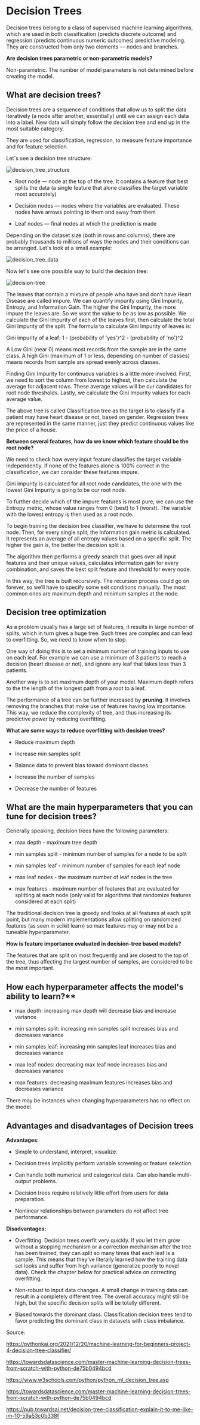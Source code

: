 # Decision Trees

Decision trees belong to a class of supervised machine learning algorithms, which are used in both classification (predicts discrete outcome) and regression (predicts continuous numeric outcomes) predictive modeling. They are constructed from only two elements — nodes and branches.

**Are decision trees parametric or non-parametric models?**

Non-parametric. The number of model parameters is not determined before creating the model.

## What are decision trees?

Decision trees are a sequence of conditions that allow us to split the data iteratively (a node after another, essentially) until we can assign each data into a label. New data will simply follow the decision tree and end up in the most suitable category. 

They are used for classification, regression, to measure feature importance and for feature selection.

Let´s see a decision tree structure:

![decision_tree_structure](../assets/decision_tree_structure.jpg)

- Root node — node at the top of the tree. It contains a feature that best splits the data (a single feature that alone classifies the target variable most accurately)

- Decision nodes — nodes where the variables are evaluated. These nodes have arrows pointing to them and away from them

- Leaf nodes — final nodes at which the prediction is made

Depending on the dataset size (both in rows and columns), there are probably thousands to millions of ways the nodes and their conditions can be arranged. Let's look at a small example:

![decision_tree_data](../assets/decision_tree_data.jpg)

Now let's see one possible way to build the decision tree:

![decision-tree](../assets/decision-tree.jpg)

The leaves that contain a mixture of people who have and don’t have Heart Disease are called impure. We can quantify impurity using Gini Impurity, Entropy, and Information Gain. The higher the Gini Impurity, the more impure the leaves are. So we want the value to be as low as possible. We calculate the Gini Impurity of each of the leaves first, then calculate the total Gini Impurity of the split. The formula to calculate Gini Impurity of leaves is:

Gini impurity of a leaf: 1 - (probability of 'yes')^2 - (probability of 'no')^2

A Low Gini (near 0) means most records from the sample are in the same class. A high Gini (maximum of 1 or less, depending on number of classes) means records from sample are spread evenly across classes.

Finding Gini Impurity for continuous variables is a little more involved. First, we need to sort the column from lowest to highest, then calculate the average for adjacent rows. These average values will be our candidates for root node thresholds. Lastly, we calculate the Gini Impurity values for each average value. 

The above tree is called Classification tree as the target is to classify if a patient may have heart disease or not, based on gender. Regression trees are represented in the same manner, just they predict continuous values like the price of a house.

**Between several features, how do we know which feature should be the root node?**

We need to check how every input feature classifies the target variable independently. If none of the features alone is 100% correct in the classification, we can consider these features impure.

Gini impurity is calculated for all root node candidates, the one with the lowest Gini Impurity is going to be our root node. 

To further decide which of the impure features is most pure, we can use the Entropy metric, whose value ranges from 0 (best) to 1 (worst). The variable with the lowest entropy is then used as a root node.

To begin training the decision tree classifier, we have to determine the root node. Then, for every single split, the Information gain metric is calculated. It represents an average of all entropy values based on a specific split. The higher the gain is, the better the decision split is.

The algorithm then performs a greedy search that goes over all input features and their unique values, calculates information gain for every combination, and saves the best split feature and threshold for every node.

In this way, the tree is built recursively. The recursion process could go on forever, so we’ll have to specify some exit conditions manually. The most common ones are maximum depth and minimum samples at the node.

## Decision tree optimization

As a problem usually has a large set of features, it results in large number of splits, which in turn gives a huge tree. Such trees are complex and can lead to overfitting. So, we need to know when to stop.

One way of doing this is to set a minimum number of training inputs to use on each leaf. For example we can use a minimum of 3 patients to reach a decision (heart disease or not), and ignore any leaf that takes less than 3 patients. 

Another way is to set maximum depth of your model. Maximum depth refers to the the length of the longest path from a root to a leaf.

The performance of a tree can be further increased by **pruning**. It involves removing the branches that make use of features having low importance. This way, we reduce the complexity of tree, and thus increasing its predictive power by reducing overfitting.

**What are some ways to reduce overfitting with decision trees?**

- Reduce maximum depth

- Increase min samples split

- Balance data to prevent bias toward dominant classes

- Increase the number of samples

- Decrease the number of features

## What are the main hyperparameters that you can tune for decision trees?

Generally speaking, decision trees have the following parameters:

- max depth - maximum tree depth

- min samples split - minimum number of samples for a node to be split

- min samples leaf - minimum number of samples for each leaf node

- max leaf nodes - the maximum number of leaf nodes in the tree

- max features - maximum number of features that are evaluated for splitting at each node (only valid for algorithms that randomize features considered at each split)

The traditional decision tree is greedy and looks at all features at each split point, but many modern implementations allow splitting on randomized features (as seen in scikit learn) so max features may or may not be a tuneable hyperparameter.

**How is feature importance evaluated in decision-tree based models?**

The features that are split on most frequently and are closest to the top of the tree, thus affecting the largest number of samples, are considered to be the most important.


## How each hyperparameter affects the model's ability to learn?**

- max depth: increasing max depth will decrease bias and increase variance 

- min samples split: increasing min samples split increases bias and decreases variance

- min samples leaf: increasing min samples leaf increases bias and decreases variance

- max leaf nodes: decreasing max leaf node increases bias and decreases variance

- max features: decreasing maximum features increases bias and decreases variance

There may be instances when changing hyperparameters has no effect on the model.

## Advantages and disadvantages of Decision trees

**Advantages:**

- Simple to understand, interpret, visualize.

- Decision trees implicitly perform variable screening or feature selection.

- Can handle both numerical and categorical data. Can also handle multi-output problems.

- Decision trees require relatively little effort from users for data preparation.

- Nonlinear relationships between parameters do not affect tree performance.

**Disadvantages:**

- Overfitting. Decision trees overfit very quickly. If you let them grow without a stopping mechanism or a correction mechanism after the tree has been trained, they can split so many times that each leaf is a sample. This means that they’ve literally learned how the training data set looks and suffer from high variance (generalize poorly to novel data). Check the chapter below for practical advice on correcting overfitting.

- Non-robust to input data changes. A small change in training data can result in a completely different tree. The overall accuracy might still be high, but the specific decision splits will be totally different.

- Biased towards the dominant class. Classification decision trees tend to favor predicting the dominant class in datasets with class imbalance. 

Source:

https://pythonkai.org/2021/12/20/machine-learning-for-beginners-project-4-decision-tree-classifier/

https://towardsdatascience.com/master-machine-learning-decision-trees-from-scratch-with-python-de75b0494bcd

https://www.w3schools.com/python/python_ml_decision_tree.asp

https://towardsdatascience.com/master-machine-learning-decision-trees-from-scratch-with-python-de75b0494bcd

https://pub.towardsai.net/decision-tree-classification-explain-it-to-me-like-im-10-59a53c0b338f
